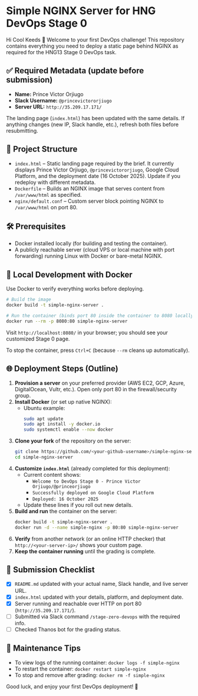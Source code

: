 # Simple NGINX Server for HNG DevOps Stage 0

Hi Cool Keeds :rocket: Welcome to your first DevOps challenge! This repository contains everything you need to deploy a static page behind NGINX as required for the HNG13 Stage 0 DevOps task.

## ✅ Required Metadata (update before submission)
- **Name:** Prince Victor Orjiugo
- **Slack Username:** `@princevictororjiugo`
- **Server URL:** `http://35.209.17.171/`

The landing page (`index.html`) has been updated with the same details. If anything changes (new IP, Slack handle, etc.), refresh both files before resubmitting.

## 📂 Project Structure
- `index.html` – Static landing page required by the brief. It currently displays Prince Victor Orjiugo, `@princevictororjiugo`, Google Cloud Platform, and the deployment date (16 October 2025). Update if you redeploy with different metadata.
- `Dockerfile` – Builds an NGINX image that serves content from `/var/www/html` as specified.
- `nginx/default.conf` – Custom server block pointing NGINX to `/var/www/html` on port 80.

## 🛠️ Prerequisites
- Docker installed locally (for building and testing the container).
- A publicly reachable server (cloud VPS or local machine with port forwarding) running Linux with Docker or bare-metal NGINX.

## 🚀 Local Development with Docker
Use Docker to verify everything works before deploying.

```bash
# Build the image
docker build -t simple-nginx-server .

# Run the container (binds port 80 inside the container to 8080 locally; adjust as needed)
docker run --rm -p 8080:80 simple-nginx-server
```

Visit `http://localhost:8080/` in your browser; you should see your customized Stage 0 page.

To stop the container, press `Ctrl+C` (because `--rm` cleans up automatically).

## 🌐 Deployment Steps (Outline)
1. **Provision a server** on your preferred provider (AWS EC2, GCP, Azure, DigitalOcean, Vultr, etc.). Open only port 80 in the firewall/security group.
2. **Install Docker** (or set up native NGINX):
   - Ubuntu example:
     ```bash
     sudo apt update
     sudo apt install -y docker.io
     sudo systemctl enable --now docker
     ```
3. **Clone your fork** of the repository on the server:
   ```bash
   git clone https://github.com/<your-github-username>/simple-nginx-server.git
   cd simple-nginx-server
   ```
4. **Customize `index.html`** (already completed for this deployment):
    - Current content shows:
       - `Welcome to DevOps Stage 0 - Prince Victor Orjiugo/@princeorjiugo`
       - `Successfully deployed on Google Cloud Platform`
       - `Deployed: 16 October 2025`
    - Update these lines if you roll out new details.
5. **Build and run** the container on the server:
   ```bash
   docker build -t simple-nginx-server .
   docker run -d --name simple-nginx -p 80:80 simple-nginx-server
   ```
6. **Verify** from another network (or an online HTTP checker) that `http://<your-server-ip>/` shows your custom page.
7. **Keep the container running** until the grading is complete.

## 📝 Submission Checklist
- [x] `README.md` updated with your actual name, Slack handle, and live server URL.
- [x] `index.html` updated with your details, platform, and deployment date.
- [x] Server running and reachable over HTTP on port 80 (`http://35.209.17.171/`).
- [ ] Submitted via Slack command `/stage-zero-devops` with the required info.
- [ ] Checked Thanos bot for the grading status.

## 🧹 Maintenance Tips
- To view logs of the running container: `docker logs -f simple-nginx`
- To restart the container: `docker restart simple-nginx`
- To stop and remove after grading: `docker rm -f simple-nginx`

Good luck, and enjoy your first DevOps deployment! 🎉
